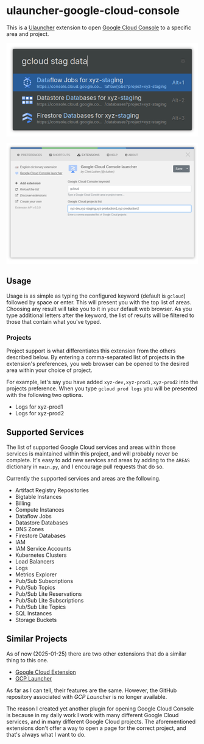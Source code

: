 # ulauncher-google-cloud-console

This is a [Ulauncher](https://ulauncher.io/) extension to open [Google Cloud Console](https://console.cloud.google.com) to a specific area and project.

![Filtered by project and area](screenshots/areas-filtered-project.png "Filtered by project and area")

![Preferences](screenshots/preferences.png "Preferences")

## Usage

Usage is as simple as typing the configured keyword (default is `gcloud`)
followed by space or enter. This will present you with the top list of areas.
Choosing any result will take you to it in your default web browser. As you
type additional letters after the keyword, the list of results will be filtered
to those that contain what you've typed.

### Projects

Project support is what differentiates this extension from the others described
below. By entering a comma-separated list of projects in the extension's
preferences, you web browser can be opened to the desired area within your
choice of project.

For example, let's say you have added `xyz-dev,xyz-prod1,xyz-prod2` into the
projects preference. When you type `gcloud prod logs` you will be presented
with the following two options.

- Logs for xyz-prod1
- Logs for xyz-prod2

## Supported Services

The list of supported Google Cloud services and areas within those services is
maintained within this project, and will probably never be complete. It's easy
to add new services and areas by adding to the `AREAS` dictionary in `main.py`,
and I encourage pull requests that do so.

Currently the supported services and areas are the following.

- Artifact Registry Repositories
- Bigtable Instances
- Billing
- Compute Instances
- Dataflow Jobs
- Datastore Databases
- DNS Zones
- Firestore Databases
- IAM
- IAM Service Accounts
- Kubernetes Clusters
- Load Balancers
- Logs
- Metrics Explorer
- Pub/Sub Subscriptions
- Pub/Sub Topics
- Pub/Sub Lite Reservations
- Pub/Sub Lite Subscriptions
- Pub/Sub Lite Topics
- SQL Instances
- Storage Buckets

## Similar Projects

As of now (2025-01-25) there are two other extensions that do a similar thing
to this one.

- [Google Cloud Extension](https://ext.ulauncher.io/-/github-dhollinger-ulauncher-gcp)
- [GCP Launcher](https://ext.ulauncher.io/-/github-zeue-ulauncher-gcp)

As far as I can tell, their features are the same. However, the GitHub
repository associated with _GCP Launcher_ is no longer available.

The reason I created yet another plugin for opening Google Cloud Console is
because in my daily work I work with many different Google Cloud services, and
in many different Google Cloud projects. The aforementioned extensions don't
offer a way to open a page for the correct project, and that's always what I
want to do.
